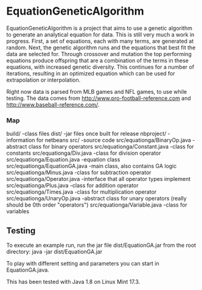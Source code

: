 # EquationGeneticAlgorithm

EquationGeneticAlgorithm is a project that aims to use a genetic algorithm to generate an analytical equation for data. This is still very much a work in progress. First, a set of equations, each with many terms, are generated at random. Next, the genetic algorithm runs and the equations that best fit the data are selected for. Through crossover and mutation the top performing equations produce offspring that are a combination of the terms in these equations, with increased genetic diversity. This continues for a number of iterations, resulting in an optimized equation which can be used for extrapolation or interpolation.


Right now data is parsed from MLB games and NFL games, to use while testing. The data comes from http://www.pro-football-reference.com and http://www.baseball-reference.com/. 


### Map


build/ -class files
dist/ -jar files once built for release
nbproject/ -information for netbeans
src/ -source code
src/equationga/BinaryOp.java -abstract class for binary operators
src/equationga/Constant.java -class for constants
src/equationga/Div.java -class for division operator
src/equationga/Equation.java -equation class
src/equationga/EquationGA.java -main class, also contains GA logic
src/equationga/Minus.java -class for subtraction operator
src/equationga/Operator.java -interface that all operator types implement
src/equationga/Plus.java -class for addition operator
src/equationga/Times.java -class for multiplication operator
src/equationga/UnaryOp.java -abstract class for unary operators (really should be 0th order "operators")
src/equationga/Variable.java -class for variables


## Testing

To execute an example run, run the jar file dist/EquationGA.jar from the root directory:
java -jar dist/EquationGA.jar

To play with different setting and parameters you can start in EquationGA.java.


This has been tested with Java 1.8 on Linux Mint 17.3.
